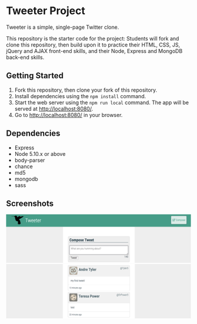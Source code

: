 # Tweeter Project

Tweeter is a simple, single-page Twitter clone.

This repository is the starter code for the project: Students will fork and clone this repository, then build upon it to practice their HTML, CSS, JS, jQuery and AJAX front-end skills, and their Node, Express and MongoDB back-end skills.

## Getting Started

1. Fork this repository, then clone your fork of this repository.
2. Install dependencies using the `npm install` command.
3. Start the web server using the `npm run local` command. The app will be served at <http://localhost:8080/>.
4. Go to <http://localhost:8080/> in your browser.

## Dependencies

- Express
- Node 5.10.x or above
- body-parser
- chance
- md5
- mongodb
- sass

## Screenshots

!["Screenshot of tweet compost box"](https://github.com/ryanwhite92/tweeter/blob/master/docs/nav-compose-tweet.png?raw=true)
!["Screenshot of tweets"](https://github.com/ryanwhite92/tweeter/blob/master/docs/tweets.png?raw=true)

